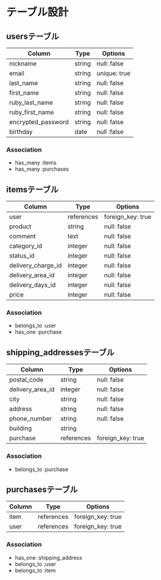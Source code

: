 # テーブル設計

## usersテーブル
| Column               | Type   | Options    |
|----------------------|--------|------------|
|nickname              |string  |null: false |
|email                 |string  |unique: true|
|last_name             |string  |null: false |
|first_name            |string  |null: false |
|ruby_last_name        |string  |null: false |
|ruby_first_name       |string  |null: false |
|encrypted_password    |string  |null: false |
|birthday              |date    |null :false |

### Association

- has_many :items
- has_many :purchases

## itemsテーブル
| Column            | Type     | Options         |
|-------------------|----------|-----------------|
|user               |references|foreign_key: true|
|product            |string    |null: false      |
|comment            |text      |null: false      |
|category_id        |integer   |null: false      |
|status_id          |integer   |null: false      |
|delivery_charge_id |integer   |null: false      |
|delivery_area_id   |integer   |null: false      |
|delivery_days_id   |integer   |null: false      |
|price              |integer   |null: false      |


### Association

- belongs_to :user
- has_one :purchase

## shipping_addressesテーブル
| Column         | Type     | Options         |
|----------------|----------|-----------------|
|postal_code     |string    |null: false      |
|delivery_area_id|integer   |null: false      |
|city            |string    |null: false      |
|address         |string    |null: false      |
|phone_number    |string    |null: false      |
|building        |string    |                 |
|purchase        |references|foreign_key: true|

### Association

- belongs_to :purchase


## purchasesテーブル
| Column         | Type     | Options         |
|----------------|----------|-----------------|
|item            |references|foreign_key: true|
|user            |references|foreign_key: true|

### Association

- has_one :shipping_address
- belongs_to :user
- belongs_to :item